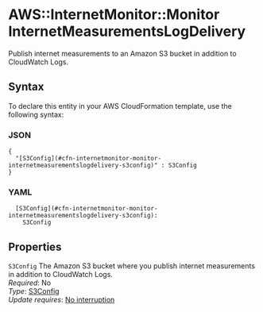 # AWS::InternetMonitor::Monitor InternetMeasurementsLogDelivery<a name="aws-properties-internetmonitor-monitor-internetmeasurementslogdelivery"></a>

Publish internet measurements to an Amazon S3 bucket in addition to CloudWatch Logs\.

## Syntax<a name="aws-properties-internetmonitor-monitor-internetmeasurementslogdelivery-syntax"></a>

To declare this entity in your AWS CloudFormation template, use the following syntax:

### JSON<a name="aws-properties-internetmonitor-monitor-internetmeasurementslogdelivery-syntax.json"></a>

```
{
  "[S3Config](#cfn-internetmonitor-monitor-internetmeasurementslogdelivery-s3config)" : S3Config
}
```

### YAML<a name="aws-properties-internetmonitor-monitor-internetmeasurementslogdelivery-syntax.yaml"></a>

```
  [S3Config](#cfn-internetmonitor-monitor-internetmeasurementslogdelivery-s3config): 
    S3Config
```

## Properties<a name="aws-properties-internetmonitor-monitor-internetmeasurementslogdelivery-properties"></a>

`S3Config`  <a name="cfn-internetmonitor-monitor-internetmeasurementslogdelivery-s3config"></a>
The Amazon S3 bucket where you publish internet measurements in addition to CloudWatch Logs\.  
*Required*: No  
*Type*: [S3Config](aws-properties-internetmonitor-monitor-s3config.md)  
*Update requires*: [No interruption](https://docs.aws.amazon.com/AWSCloudFormation/latest/UserGuide/using-cfn-updating-stacks-update-behaviors.html#update-no-interrupt)